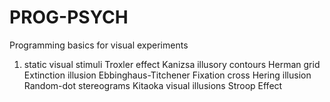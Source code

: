 # PROG-PSYCH
Programming basics for visual experiments

1. static visual stimuli
   Troxler effect
   Kanizsa illusory contours
   Herman grid
   Extinction illusion
   Ebbinghaus-Titchener
   Fixation cross
   Hering illusion
   Random-dot stereograms
   Kitaoka visual illusions
   Stroop Effect
